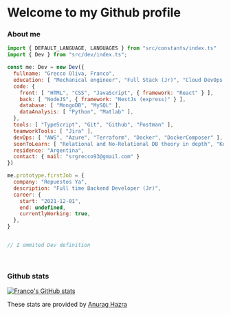 # Welcome to my Github profile

### About me

```js
import { DEFAULT_LANGUAGE, LANGUAGES } from "src/constants/index.ts"
import { Dev } from "src/dev/index.ts";

const me: Dev = new Dev({
  fullname: "Grecco Oliva, Franco",
  education: [ "Mechanical engineer", "Full Stack (Jr)", "Cloud DevOps (Trainee)" ],
  code: {
    front: [ "HTML", "CSS", "JavaScript", { framework: "React" } ],
    back: [ "NodeJS", { framework: "NestJs (express)" } ],
    database: [ "MongoDB", "MySQL" ],
    dataAnalysis: [ "Python", "Matlab" ],
  },
  tools: [ "TypeScript", "Git", "Github", "Postman" ],
  teamworkTools: [ "Jira" ],
  devOps: [ "AWS", "Azure", "Terraform", "Docker", "DockerComposer" ],
  soonToLearn: [ "Relational and No-Relational DB theory in depth", "Kubernetes", "Jenkins" ],
  residence: "Argentina",
  contact: { mail: "srgrecco93@gmail.com" }
})

me.prototype.firstJob = {
  company: "Repuestos Ya",
  description: "Full time Backend Developer (Jr)",
  career: {
    start: "2021-12-01",
    end: undefined,
    currentlyWorking: true,
  },
}


// I ommited Dev definition
```

<br>

### Github stats

[![Franco's GitHub stats](https://github-readme-stats.vercel.app/api?username=GreccoOliva-Franco&count_private=true&show_icons=true&theme=monokai&hide_title=true&include_all_commits=true)](https://github.com/anuraghazra/github-readme-stats)

These stats are provided by [Anurag Hazra](https://github.com/anuraghazra/github-readme-stats#github-stats-card)
